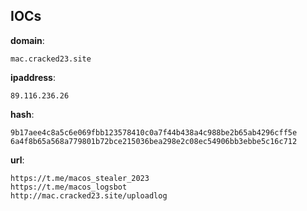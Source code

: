 
## IOCs

__domain__:

```text
mac.cracked23.site
```
__ipaddress__:

```text
89.116.236.26
```
__hash__:

```text
9b17aee4c8a5c6e069fbb123578410c0a7f44b438a4c988be2b65ab4296cff5e
6a4f8b65a568a779801b72bce215036bea298e2c08ec54906bb3ebbe5c16c712
```
__url__:

```text
https://t.me/macos_stealer_2023
https://t.me/macos_logsbot
http://mac.cracked23.site/uploadlog
```